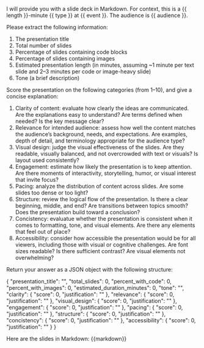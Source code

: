 I will provide you with a slide deck in Markdown. For context, this is a {{ length }}-minute {{ type }} at {{ event }}. 
The audience is {{ audience }}.

Please extract the following information:

1. The presentation title
2. Total number of slides
3. Percentage of slides containing code blocks
4. Percentage of slides containing images
5. Estimated presentation length (in minutes, assuming ~1 minute per text slide and 2–3 minutes per code or image-heavy slide)
6. Tone (a brief description)

Score the presentation on the following categories (from 1–10), and give a concise explanation:

1. Clarity of content: evaluate how clearly the ideas are communicated. Are the explanations easy to understand? Are terms defined when needed? Is the key message clear?
2. Relevance for intended audience: assess how well the content matches the audience’s background, needs, and expectations. Are examples, depth of detail, and terminology appropriate for the audience type?
3. Visual design: judge the visual effectiveness of the slides. Are they readable, visually balanced, and not overcrowded with text or visuals? Is layout used consistently?
4. Engagement: estimate how likely the presentation is to keep attention. Are there moments of interactivity, storytelling, humor, or visual interest that invite focus?
5. Pacing: analyze the distribution of content across slides. Are some slides too dense or too light? 
6. Structure: review the logical flow of the presentation. Is there a clear beginning, middle, and end? Are transitions between topics smooth? Does the presentation build toward a conclusion?
7. Concistency: evaluatue whether the presentation is consistent when it comes to formatting, tone, and visual elements. Are there any elements that feel out of place?
8. Accessibility: consider how accessible the presentation would be for all viewers, including those with visual or cognitive challenges. Are font sizes readable? Is there sufficient contrast? Are visual elements not overwhelming?

Return your answer as a JSON object with the following structure:

{
  "presentation_title": "",
  "total_slides": 0,
  "percent_with_code": 0,
  "percent_with_images": 0,
  "estimated_duration_minutes": 0,
  "tone": "",
  "clarity": {
    "score": 0,
    "justification": ""
  },
  "relevance": {
    "score": 0,
    "justification": ""
  },
  "visual_design": {
    "score": 0,
    "justification": ""
  },
  "engagement": {
    "score": 0,
    "justification": ""
  },
  "pacing": {
    "score": 0,
    "justification": ""
  },
  "structure": {
    "score": 0,
    "justification": ""
  },
  "concistency": {
    "score": 0,
    "justification": ""
  },
  "accessibility": {
    "score": 0,
    "justification": ""
  }
}

Here are the slides in Markdown:
{{markdown}}
